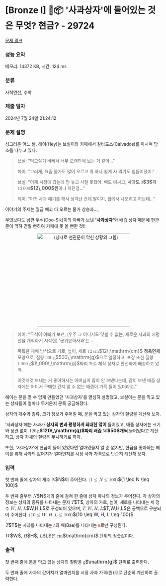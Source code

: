 # [Bronze I] 🍎📦 '사과상자'에 들어있는 것은 무엇? 현금? - 29724 

[문제 링크](https://www.acmicpc.net/problem/29724) 

### 성능 요약

메모리: 14372 KB, 시간: 124 ms

### 분류

사칙연산, 수학

### 제출 일자

2024년 7월 24일 21:24:12

### 문제 설명

<p>싱그러운 어느 날, 헤이(Hey)는 브실이와 카페에서 칼바도스(Calvados)를 마시며 담소를 나누고 있다. </p>

<blockquote>
<p>브실: "먹고살기 바빠서 너무 오랜만에 보는 거 같아..."</p>

<p>헤이: "그러게, 요즘 물가도 많이 오르고 뭐 하나 쉽게 사 먹기도 힘들어졌어."</p>

<p>브실: "어제 시장에 갔는데 맘 놓고 사질 못했어. 배도 비싸고, <strong>사과도 <mjx-container class="MathJax" jax="CHTML" style="font-size: 109%; position: relative;"><mjx-math class="MJX-TEX" aria-hidden="true"><mjx-mn class="mjx-n"><mjx-c class="mjx-c33"></mjx-c></mjx-mn></mjx-math><mjx-assistive-mml unselectable="on" display="inline"><math xmlns="http://www.w3.org/1998/Math/MathML"><mn>3</mn></math></mjx-assistive-mml><span aria-hidden="true" class="no-mathjax mjx-copytext">$3$</span></mjx-container>개 <mjx-container class="MathJax" jax="CHTML" style="font-size: 109%; position: relative;"><mjx-math class="MJX-TEX" aria-hidden="true"><mjx-mn class="mjx-n"><mjx-c class="mjx-c31"></mjx-c><mjx-c class="mjx-c32"></mjx-c></mjx-mn><mjx-mstyle><mjx-mspace style="width: 0.167em;"></mjx-mspace></mjx-mstyle><mjx-mn class="mjx-n"><mjx-c class="mjx-c30"></mjx-c><mjx-c class="mjx-c30"></mjx-c><mjx-c class="mjx-c30"></mjx-c></mjx-mn></mjx-math><mjx-assistive-mml unselectable="on" display="inline"><math xmlns="http://www.w3.org/1998/Math/MathML"><mn>12</mn><mstyle scriptlevel="0"><mspace width="0.167em"></mspace></mstyle><mn>000</mn></math></mjx-assistive-mml><span aria-hidden="true" class="no-mathjax mjx-copytext">$12\,000$</span></mjx-container>원</strong>이나 하던걸..."</p>

<p>헤이: "아?! 사과 얘기를 해서 생각난 건데  말이지, 집에서 나오려고 하는데..."</p>
</blockquote>

<p>이야기의 주제는 월급 빼고 다 오르는 물가 상승과..., </p>

<p>무엇보다도 남편 두식(Doo-Sik)이의 아빠가 보낸 <strong>'사과상자'</strong>와 배즙 상자 때문에 현관문이 막혀 갇힐 뻔하여 카페에 못 올 뻔한 것!!</p>

<p align="center"><img alt="(상자로 현관문이 막힌 상황의 그림)" src="https://upload.acmicpc.net/d7e85de5-8535-4f3f-8a8f-570d61f3375d/-/preview/" style="max_width: 100%; width: 300px; height: 300px;"></p>

<blockquote>
<p>헤이: "두식이 아빠가 보낸, (우주 그 어디서도 맛볼 수 없는, 새로운 사과의 지평선을 개척하기 시작한) '군위윤하사과'는...</p>

<p>독특한 재배 방식으로 가로, 높이, 세로 <mjx-container class="MathJax" jax="CHTML" style="font-size: 109%; position: relative;"><mjx-math class="MJX-TEX" aria-hidden="true"><mjx-mn class="mjx-n"><mjx-c class="mjx-c31"></mjx-c><mjx-c class="mjx-c32"></mjx-c></mjx-mn><mjx-mstyle><mjx-mspace style="width: 0.167em;"></mjx-mspace></mjx-mstyle><mjx-texatom texclass="ORD"><mjx-mi class="mjx-n"><mjx-c class="mjx-c63"></mjx-c><mjx-c class="mjx-c6D"></mjx-c></mjx-mi></mjx-texatom></mjx-math><mjx-assistive-mml unselectable="on" display="inline"><math xmlns="http://www.w3.org/1998/Math/MathML"><mn>12</mn><mstyle scriptlevel="0"><mspace width="0.167em"></mspace></mstyle><mrow data-mjx-texclass="ORD"><mi data-mjx-auto-op="false">cm</mi></mrow></math></mjx-assistive-mml><span aria-hidden="true" class="no-mathjax mjx-copytext">$12\,\mathrm{cm}$</span></mjx-container> <strong>정육면체</strong> 모양으로, 질량 <mjx-container class="MathJax" jax="CHTML" style="font-size: 109%; position: relative;"><mjx-math class="MJX-TEX" aria-hidden="true"><mjx-mn class="mjx-n"><mjx-c class="mjx-c35"></mjx-c><mjx-c class="mjx-c30"></mjx-c><mjx-c class="mjx-c30"></mjx-c></mjx-mn><mjx-mstyle><mjx-mspace style="width: 0.167em;"></mjx-mspace></mjx-mstyle><mjx-texatom texclass="ORD"><mjx-mi class="mjx-n"><mjx-c class="mjx-c67"></mjx-c></mjx-mi></mjx-texatom></mjx-math><mjx-assistive-mml unselectable="on" display="inline"><math xmlns="http://www.w3.org/1998/Math/MathML"><mn>500</mn><mstyle scriptlevel="0"><mspace width="0.167em"></mspace></mstyle><mrow data-mjx-texclass="ORD"><mi mathvariant="normal">g</mi></mrow></math></mjx-assistive-mml><span aria-hidden="true" class="no-mathjax mjx-copytext">$500\,\mathrm{g}$</span></mjx-container>으로 일정하고, 포장 또한 질량 <mjx-container class="MathJax" jax="CHTML" style="font-size: 109%; position: relative;"><mjx-math class="MJX-TEX" aria-hidden="true"><mjx-mn class="mjx-n"><mjx-c class="mjx-c31"></mjx-c></mjx-mn><mjx-mstyle><mjx-mspace style="width: 0.167em;"></mjx-mspace></mjx-mstyle><mjx-mn class="mjx-n"><mjx-c class="mjx-c30"></mjx-c><mjx-c class="mjx-c30"></mjx-c><mjx-c class="mjx-c30"></mjx-c></mjx-mn><mjx-mstyle><mjx-mspace style="width: 0.167em;"></mjx-mspace></mjx-mstyle><mjx-texatom texclass="ORD"><mjx-mi class="mjx-n"><mjx-c class="mjx-c67"></mjx-c></mjx-mi></mjx-texatom></mjx-math><mjx-assistive-mml unselectable="on" display="inline"><math xmlns="http://www.w3.org/1998/Math/MathML"><mn>1</mn><mstyle scriptlevel="0"><mspace width="0.167em"></mspace></mstyle><mn>000</mn><mstyle scriptlevel="0"><mspace width="0.167em"></mspace></mstyle><mrow data-mjx-texclass="ORD"><mi mathvariant="normal">g</mi></mrow></math></mjx-assistive-mml><span aria-hidden="true" class="no-mathjax mjx-copytext">$1\,000\,\mathrm{g}$</span></mjx-container>짜리 특수 제작 상자로 안전하게 배송하고 있어. </p>

<p>이것저것 보내는 거 좋아하시는 아버님이 많이 안 보냈다는데, 같이 보낸 배즙 상자에는 어디서 구매한 건지 알 수 없는 배즙이 가득 들어 있더라고."</p>
</blockquote>

<p>헤이는 문을 열 수 없게 만들었던 '사과상자'를 열심히 설명했고, 브실이는 문을 막고 있는 상자들이 얼마나 무거운지 문득 궁금해졌다. </p>

<p>상자의 개수와 종류, 크기 정보가 주어질 때, 문을 막고 있는 상자의 질량을 계산해 보자. </p>

<p>'사과상자'에는 사과가 <strong>상자의 변과 평행하게 최대한 많이</strong> 들어있고, 배즙 상자에는 크기와 상관 없이 <strong><mjx-container class="MathJax" jax="CHTML" style="font-size: 109%; position: relative;"> <mjx-math class="MJX-TEX" aria-hidden="true"><mjx-mn class="mjx-n"><mjx-c class="mjx-c31"></mjx-c><mjx-c class="mjx-c32"></mjx-c><mjx-c class="mjx-c30"></mjx-c></mjx-mn><mjx-mstyle><mjx-mspace style="width: 0.167em;"></mjx-mspace></mjx-mstyle><mjx-texatom texclass="ORD"><mjx-mi class="mjx-n"><mjx-c class="mjx-c67"></mjx-c></mjx-mi></mjx-texatom></mjx-math><mjx-assistive-mml unselectable="on" display="inline"><math xmlns="http://www.w3.org/1998/Math/MathML"><mn>120</mn><mstyle scriptlevel="0"><mspace width="0.167em"></mspace></mstyle><mrow data-mjx-texclass="ORD"><mi mathvariant="normal">g</mi></mrow></math></mjx-assistive-mml><span aria-hidden="true" class="no-mathjax mjx-copytext">$120\,\mathrm{g}$</span></mjx-container>짜리 배즙 <mjx-container class="MathJax" jax="CHTML" style="font-size: 109%; position: relative;"><mjx-math class="MJX-TEX" aria-hidden="true"><mjx-mn class="mjx-n"><mjx-c class="mjx-c35"></mjx-c><mjx-c class="mjx-c30"></mjx-c></mjx-mn></mjx-math><mjx-assistive-mml unselectable="on" display="inline"><math xmlns="http://www.w3.org/1998/Math/MathML"><mn>50</mn></math></mjx-assistive-mml><span aria-hidden="true" class="no-mathjax mjx-copytext">$50$</span></mjx-container>개씩</strong> 들어있다고 계산하고, 상자 자체의 질량은 무시하기로 하자. </p>

<p>또한, '사과상자'에 현금이 들어 있었다면 얼마였을지 알 순 없지만, 현금을 좋아하는 헤이를 위해 사과의 값어치가 얼마인지를 시장 사과 가격으로 단순히 계산해 보자. </p>

### 입력 

 <p>첫 번째 줄에 상자의 개수 <mjx-container class="MathJax" jax="CHTML" style="font-size: 109%; position: relative;"><mjx-math class="MJX-TEX" aria-hidden="true"><mjx-mi class="mjx-i"><mjx-c class="mjx-c1D441 TEX-I"></mjx-c></mjx-mi></mjx-math><mjx-assistive-mml unselectable="on" display="inline"><math xmlns="http://www.w3.org/1998/Math/MathML"><mi>N</mi></math></mjx-assistive-mml><span aria-hidden="true" class="no-mathjax mjx-copytext">$N$</span></mjx-container>이 주어진다. <mjx-container class="MathJax" jax="CHTML" style="font-size: 109%; position: relative;"><mjx-math class="MJX-TEX" aria-hidden="true"><mjx-mo class="mjx-n"><mjx-c class="mjx-c28"></mjx-c></mjx-mo><mjx-mn class="mjx-n"><mjx-c class="mjx-c31"></mjx-c></mjx-mn><mjx-mo class="mjx-n" space="4"><mjx-c class="mjx-c2264"></mjx-c></mjx-mo><mjx-mi class="mjx-i" space="4"><mjx-c class="mjx-c1D441 TEX-I"></mjx-c></mjx-mi><mjx-mo class="mjx-n" space="4"><mjx-c class="mjx-c2264"></mjx-c></mjx-mo><mjx-mn class="mjx-n" space="4"><mjx-c class="mjx-c31"></mjx-c><mjx-c class="mjx-c30"></mjx-c><mjx-c class="mjx-c30"></mjx-c></mjx-mn><mjx-mo class="mjx-n"><mjx-c class="mjx-c29"></mjx-c></mjx-mo></mjx-math><mjx-assistive-mml unselectable="on" display="inline"><math xmlns="http://www.w3.org/1998/Math/MathML"><mo stretchy="false">(</mo><mn>1</mn><mo>≤</mo><mi>N</mi><mo>≤</mo><mn>100</mn><mo stretchy="false">)</mo></math></mjx-assistive-mml><span aria-hidden="true" class="no-mathjax mjx-copytext">$(1 \leq N \leq 100)$</span> </mjx-container></p>

<p>두 번째 줄부터 <mjx-container class="MathJax" jax="CHTML" style="font-size: 109%; position: relative;"><mjx-math class="MJX-TEX" aria-hidden="true"><mjx-mi class="mjx-i"><mjx-c class="mjx-c1D441 TEX-I"></mjx-c></mjx-mi></mjx-math><mjx-assistive-mml unselectable="on" display="inline"><math xmlns="http://www.w3.org/1998/Math/MathML"><mi>N</mi></math></mjx-assistive-mml><span aria-hidden="true" class="no-mathjax mjx-copytext">$N$</span></mjx-container>개의 줄에 걸쳐 한 줄에 상자 하나의 정보가 주어진다. 각 상자의 정보는 상자의 종류를 나타내는 문자 <mjx-container class="MathJax" jax="CHTML" style="font-size: 109%; position: relative;"><mjx-math class="MJX-TEX" aria-hidden="true"><mjx-mi class="mjx-i"><mjx-c class="mjx-c1D447 TEX-I"></mjx-c></mjx-mi></mjx-math><mjx-assistive-mml unselectable="on" display="inline"><math xmlns="http://www.w3.org/1998/Math/MathML"><mi>T</mi></math></mjx-assistive-mml><span aria-hidden="true" class="no-mathjax mjx-copytext">$T$</span></mjx-container>, 상자의 가로, 높이, 세로를 나타내는 세 정수 <mjx-container class="MathJax" jax="CHTML" style="font-size: 109%; position: relative;"><mjx-math class="MJX-TEX" aria-hidden="true"><mjx-mi class="mjx-i"><mjx-c class="mjx-c1D44A TEX-I"></mjx-c></mjx-mi><mjx-mo class="mjx-n"><mjx-c class="mjx-c2C"></mjx-c></mjx-mo><mjx-mi class="mjx-i" space="2"><mjx-c class="mjx-c1D43B TEX-I"></mjx-c></mjx-mi><mjx-mo class="mjx-n"><mjx-c class="mjx-c2C"></mjx-c></mjx-mo><mjx-mi class="mjx-i" space="2"><mjx-c class="mjx-c1D43F TEX-I"></mjx-c></mjx-mi></mjx-math><mjx-assistive-mml unselectable="on" display="inline"><math xmlns="http://www.w3.org/1998/Math/MathML"><mi>W</mi><mo>,</mo><mi>H</mi><mo>,</mo><mi>L</mi></math></mjx-assistive-mml><span aria-hidden="true" class="no-mathjax mjx-copytext">$W,H,L$</span></mjx-container>로 구성되어 있으며, <mjx-container class="MathJax" jax="CHTML" style="font-size: 109%; position: relative;"><mjx-math class="MJX-TEX" aria-hidden="true"><mjx-mi class="mjx-i"><mjx-c class="mjx-c1D447 TEX-I"></mjx-c></mjx-mi><mjx-mo class="mjx-n"><mjx-c class="mjx-c2C"></mjx-c></mjx-mo><mjx-mi class="mjx-i" space="2"><mjx-c class="mjx-c1D44A TEX-I"></mjx-c></mjx-mi><mjx-mo class="mjx-n"><mjx-c class="mjx-c2C"></mjx-c></mjx-mo><mjx-mi class="mjx-i" space="2"><mjx-c class="mjx-c1D43B TEX-I"></mjx-c></mjx-mi><mjx-mo class="mjx-n"><mjx-c class="mjx-c2C"></mjx-c></mjx-mo><mjx-mi class="mjx-i" space="2"><mjx-c class="mjx-c1D43F TEX-I"></mjx-c></mjx-mi></mjx-math><mjx-assistive-mml unselectable="on" display="inline"><math xmlns="http://www.w3.org/1998/Math/MathML"><mi>T</mi><mo>,</mo><mi>W</mi><mo>,</mo><mi>H</mi><mo>,</mo><mi>L</mi></math></mjx-assistive-mml><span aria-hidden="true" class="no-mathjax mjx-copytext">$T,W,H,L$</span></mjx-container>은 공백으로 구분되어 주어진다. <mjx-container class="MathJax" jax="CHTML" style="font-size: 109%; position: relative;"><mjx-math class="MJX-TEX" aria-hidden="true"><mjx-mo class="mjx-n"><mjx-c class="mjx-c28"></mjx-c></mjx-mo><mjx-mn class="mjx-n"><mjx-c class="mjx-c31"></mjx-c><mjx-c class="mjx-c30"></mjx-c></mjx-mn><mjx-mo class="mjx-n" space="4"><mjx-c class="mjx-c2264"></mjx-c></mjx-mo><mjx-mi class="mjx-i" space="4"><mjx-c class="mjx-c1D44A TEX-I"></mjx-c></mjx-mi><mjx-mo class="mjx-n"><mjx-c class="mjx-c2C"></mjx-c></mjx-mo><mjx-mi class="mjx-i" space="2"><mjx-c class="mjx-c1D43B TEX-I"></mjx-c></mjx-mi><mjx-mo class="mjx-n"><mjx-c class="mjx-c2C"></mjx-c></mjx-mo><mjx-mi class="mjx-i" space="2"><mjx-c class="mjx-c1D43F TEX-I"></mjx-c></mjx-mi><mjx-mo class="mjx-n" space="4"><mjx-c class="mjx-c2264"></mjx-c></mjx-mo><mjx-mn class="mjx-n" space="4"><mjx-c class="mjx-c31"></mjx-c><mjx-c class="mjx-c30"></mjx-c><mjx-c class="mjx-c30"></mjx-c></mjx-mn><mjx-mo class="mjx-n"><mjx-c class="mjx-c29"></mjx-c></mjx-mo></mjx-math><mjx-assistive-mml unselectable="on" display="inline"><math xmlns="http://www.w3.org/1998/Math/MathML"><mo stretchy="false">(</mo><mn>10</mn><mo>≤</mo><mi>W</mi><mo>,</mo><mi>H</mi><mo>,</mo><mi>L</mi><mo>≤</mo><mn>100</mn><mo stretchy="false">)</mo></math></mjx-assistive-mml><span aria-hidden="true" class="no-mathjax mjx-copytext">$(10 \leq W, H, L \leq 100)$</span> </mjx-container></p>

<p><mjx-container class="MathJax" jax="CHTML" style="font-size: 109%; position: relative;"> <mjx-math class="MJX-TEX" aria-hidden="true"><mjx-mi class="mjx-i"><mjx-c class="mjx-c1D447 TEX-I"></mjx-c></mjx-mi></mjx-math><mjx-assistive-mml unselectable="on" display="inline"><math xmlns="http://www.w3.org/1998/Math/MathML"><mi>T</mi></math></mjx-assistive-mml><span aria-hidden="true" class="no-mathjax mjx-copytext">$T$</span></mjx-container>는 사과를 나타내는 <span style="color:#e74c3c;"><code>A</code></span>와 배(Bae)를 나타내는 <span style="color:#e74c3c;"><code>B</code></span>로만 구성된다. </p>

<p><mjx-container class="MathJax" jax="CHTML" style="font-size: 109%; position: relative;"> <mjx-math class="MJX-TEX" aria-hidden="true"><mjx-mi class="mjx-i"><mjx-c class="mjx-c1D44A TEX-I"></mjx-c></mjx-mi></mjx-math><mjx-assistive-mml unselectable="on" display="inline"><math xmlns="http://www.w3.org/1998/Math/MathML"><mi>W</mi></math></mjx-assistive-mml><span aria-hidden="true" class="no-mathjax mjx-copytext">$W$</span></mjx-container>, <mjx-container class="MathJax" jax="CHTML" style="font-size: 109%; position: relative;"><mjx-math class="MJX-TEX" aria-hidden="true"><mjx-mi class="mjx-i"><mjx-c class="mjx-c1D43B TEX-I"></mjx-c></mjx-mi></mjx-math><mjx-assistive-mml unselectable="on" display="inline"><math xmlns="http://www.w3.org/1998/Math/MathML"><mi>H</mi></math></mjx-assistive-mml><span aria-hidden="true" class="no-mathjax mjx-copytext">$H$</span></mjx-container>, <mjx-container class="MathJax" jax="CHTML" style="font-size: 109%; position: relative;"><mjx-math class="MJX-TEX" aria-hidden="true"><mjx-mi class="mjx-i"><mjx-c class="mjx-c1D43F TEX-I"></mjx-c></mjx-mi></mjx-math><mjx-assistive-mml unselectable="on" display="inline"><math xmlns="http://www.w3.org/1998/Math/MathML"><mi>L</mi></math></mjx-assistive-mml><span aria-hidden="true" class="no-mathjax mjx-copytext">$L$</span></mjx-container>은 <mjx-container class="MathJax" jax="CHTML" style="font-size: 109%; position: relative;"><mjx-math class="MJX-TEX" aria-hidden="true"><mjx-texatom texclass="ORD"><mjx-mi class="mjx-n"><mjx-c class="mjx-c63"></mjx-c><mjx-c class="mjx-c6D"></mjx-c></mjx-mi></mjx-texatom></mjx-math><mjx-assistive-mml unselectable="on" display="inline"><math xmlns="http://www.w3.org/1998/Math/MathML"><mrow data-mjx-texclass="ORD"><mi data-mjx-auto-op="false">cm</mi></mrow></math></mjx-assistive-mml><span aria-hidden="true" class="no-mathjax mjx-copytext">$\mathrm{cm}$</span></mjx-container> 단위의 정숫값이다. </p>

### 출력 

 <p>첫 번째 줄에 문을 막고 있는 상자의 질량을 <mjx-container class="MathJax" jax="CHTML" style="font-size: 109%; position: relative;"><mjx-math class="MJX-TEX" aria-hidden="true"><mjx-texatom texclass="ORD"><mjx-mi class="mjx-n"><mjx-c class="mjx-c67"></mjx-c></mjx-mi></mjx-texatom></mjx-math><mjx-assistive-mml unselectable="on" display="inline"><math xmlns="http://www.w3.org/1998/Math/MathML"><mrow data-mjx-texclass="ORD"><mi mathvariant="normal">g</mi></mrow></math></mjx-assistive-mml><span aria-hidden="true" class="no-mathjax mjx-copytext">$\mathrm{g}$</span></mjx-container> 단위로 출력한다. </p>

<p>두 번째 줄에 사과의 값어치가 얼마인지를 시장 사과 가격(원)으로 단순히 계산하여 출력한다. </p>

